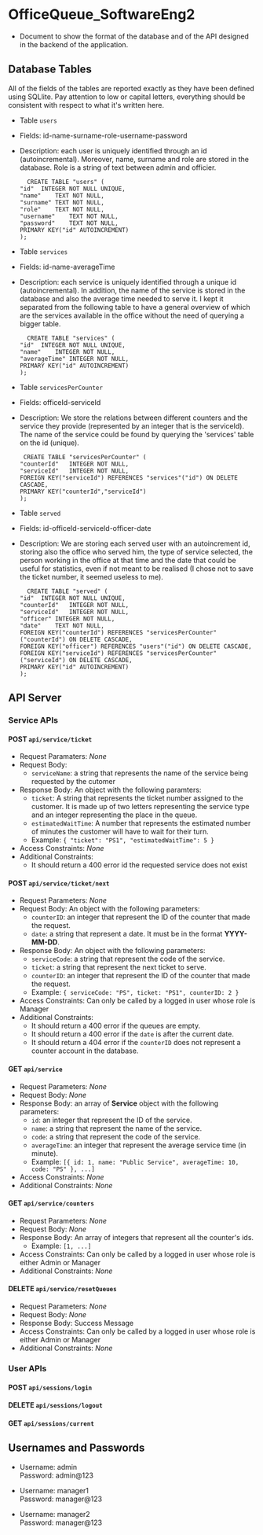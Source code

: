 # OfficeQueue_SoftwareEng2

- Document to show the format of the database and of the API designed in the backend of the application.

## Database Tables

All of the fields of the tables are reported exactly as they have been defined using SQLlite. Pay attention to low or capital letters, everything should be consistent with respect to what it's written here.

- Table `users`
- Fields: id-name-surname-role-username-password
- Description: each user is uniquely identified through an id (autoincremental). Moreover, name, surname and role are stored in the database. Role is a string of text between admin and officier.
  ```
    CREATE TABLE "users" (
  "id"	INTEGER NOT NULL UNIQUE,
  "name"	TEXT NOT NULL,
  "surname"	TEXT NOT NULL,
  "role"	TEXT NOT NULL,
  "username"	TEXT NOT NULL,
  "password"	TEXT NOT NULL,
  PRIMARY KEY("id" AUTOINCREMENT)
  );
  ```
- Table `services`
- Fields: id-name-averageTime
- Description: each service is uniquely identified through a unique id (autoincremental). In addition, the name of the service is stored in the database and also the average time needed to serve it. I kept it separated from the following table to have a general overview of which are the services available in the office without the need of querying a bigger table.

  ```
   	CREATE TABLE "services" (
  "id"	INTEGER NOT NULL UNIQUE,
  "name"	INTEGER NOT NULL,
  "averageTime"	INTEGER NOT NULL,
  PRIMARY KEY("id" AUTOINCREMENT)
  );
  ```

- Table `servicesPerCounter`
- Fields: officeId-serviceId
- Description: We store the relations between different counters and the service they provide (represented by an integer that is the serviceId). The name of the service could be found by querying the 'services' table on the id (unique).
  ```
   CREATE TABLE "servicesPerCounter" (
  "counterId"	INTEGER NOT NULL,
  "serviceId"	INTEGER NOT NULL,
  FOREIGN KEY("serviceId") REFERENCES "services"("id") ON DELETE CASCADE,
  PRIMARY KEY("counterId","serviceId")
  );
  ```
- Table `served`
- Fields: id-officeId-serviceId-officer-date
- Description: We are storing each served user with an autoincrement id, storing also the office who served him, the type of service selected, the person working in the office at that time and the date that could be useful for statistics, even if not meant to be realised (I chose not to save the ticket number, it seemed useless to me).
  ```
    CREATE TABLE "served" (
  "id"	INTEGER NOT NULL UNIQUE,
  "counterId"	INTEGER NOT NULL,
  "serviceId"	INTEGER NOT NULL,
  "officer"	INTEGER NOT NULL,
  "date"	TEXT NOT NULL,
  FOREIGN KEY("counterId") REFERENCES "servicesPerCounter"("counterId") ON DELETE CASCADE,
  FOREIGN KEY("officer") REFERENCES "users"("id") ON DELETE CASCADE,
  FOREIGN KEY("serviceId") REFERENCES "servicesPerCounter"("serviceId") ON DELETE CASCADE,
  PRIMARY KEY("id" AUTOINCREMENT)
  );
  ```

## API Server

### Service APIs

#### POST `api/service/ticket`

- Request Paramaters: _None_
- Request Body: 
  - `serviceName`: a string that represents the name of the service being requested by the cutomer
- Response Body: An object with the following paramters:
  - `ticket`: A string that represents the ticket number assigned to the customer. It is made up of two letters representing the service type and an integer representing the place in the queue.
  - `estimatedWaitTime`: A number that represents the estimated number of minutes the customer will have to wait for their turn.
  - Example: `{ "ticket": "PS1", "estimatedWaitTime": 5 }`
- Access Constraints: _None_
- Additional Constraints: 
  - It should return a 400 error id the requested service does not exist


#### POST `api/service/ticket/next`

- Request Parameters: _None_
- Request Body: An object with the following parameters:
  - `counterID`: an integer that represent the ID of the counter that made the request.
  - `date`: a string that represent a date. It must be in the format **YYYY-MM-DD**.
- Response Body: An object with the following parameters:
  - `serviceCode`: a string that represent the code of the service.
  - `ticket`: a string that represent the next ticket to serve.
  - `counterID`: an integer that represent the ID of the counter that made the request.
  - Example: `{ serviceCode: "PS", ticket: "PS1", counterID: 2 }`
- Access Constraints: Can only be called by a logged in user whose role is Manager
- Additional Constraints:
  - It should return a 400 error if the queues are empty.
  - It should return a 400 error if the `date` is after the current date.
  - It should return a 404 error if the `counterID` does not represent a counter account in the database.

#### GET `api/service`

- Request Parameters: _None_
- Request Body: _None_
- Response Body: an array of **Service** object with the following parameters:
  - `id`: an integer that represent the ID of the service.
  - `name`: a string that represent the name of the service.
  - `code`: a string that represent the code of the service.
  - `averageTime`: an integer that represent the average service time (in minute).
  - Example: `[{ id: 1, name: "Public Service", averageTime: 10, code: "PS" }, ...]`
- Access Constraints: _None_
- Additional Constraints: _None_

#### GET `api/service/counters`

- Request Parameters: _None_
- Request Body: _None_
- Response Body: An array of integers that represent all the counter's ids.
  - Example: `[1, ...]`
- Access Constraints: Can only be called by a logged in user whose role is either Admin or Manager
- Additional Constraints: _None_

#### DELETE `api/service/resetQueues`

- Request Parameters: _None_
- Request Body: _None_
- Response Body: Success Message
- Access Constraints: Can only be called by a logged in user whose role is either Admin or Manager
- Additional Constraints: _None_

### User APIs

#### POST `api/sessions/login`

#### DELETE `api/sessions/logout`

#### GET `api/sessions/current`


## Usernames and Passwords

- Username: admin  
  Password: admin@123

- Username: manager1  
  Password: manager@123

- Username: manager2  
  Password: manager@123
